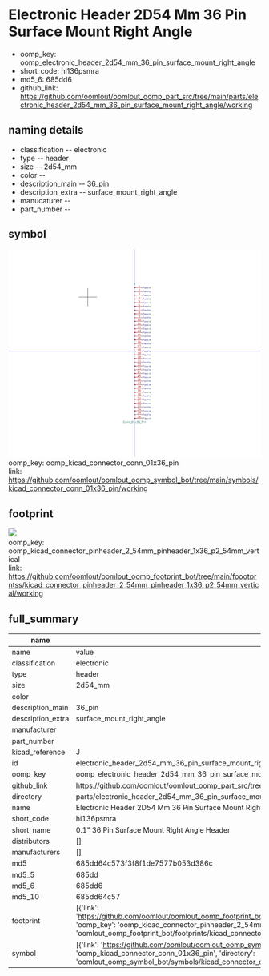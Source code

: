 # Electronic Header 2D54 Mm 36 Pin Surface Mount Right Angle

  
* oomp_key: oomp_electronic_header_2d54_mm_36_pin_surface_mount_right_angle 
* short_code: hi136psmra
* md5_6: 685dd6  
* github_link: https://github.com/oomlout/oomlout_oomp_part_src/tree/main/parts/electronic_header_2d54_mm_36_pin_surface_mount_right_angle/working  
## naming details
* classification -- electronic
* type -- header
* size -- 2d54_mm
* color -- 
* description_main -- 36_pin
* description_extra -- surface_mount_right_angle
* manucaturer -- 
* part_number -- 



## symbol

![](symbol/0/working/working_600.png)  
oomp_key: oomp_kicad_connector_conn_01x36_pin  
link: https://github.com/oomlout/oomlout_oomp_symbol_bot/tree/main/symbols/kicad_connector_conn_01x36_pin/working  

## footprint

![](footprint/0/working/working_600.png)  
oomp_key: oomp_kicad_connector_pinheader_2_54mm_pinheader_1x36_p2_54mm_vertical  
link: https://github.com/oomlout/oomlout_oomp_footprint_bot/tree/main/foootprntss/kicad_connector_pinheader_2_54mm_pinheader_1x36_p2_54mm_vertical/working  

## full_summary
| name | value | 
| --- | --- | 
| name | value | 
| classification | electronic | 
| type | header | 
| size | 2d54_mm | 
| color |  | 
| description_main | 36_pin | 
| description_extra | surface_mount_right_angle | 
| manufacturer |  | 
| part_number |  | 
| kicad_reference | J | 
| id | electronic_header_2d54_mm_36_pin_surface_mount_right_angle | 
| oomp_key | oomp_electronic_header_2d54_mm_36_pin_surface_mount_right_angle | 
| github_link | https://github.com/oomlout/oomlout_oomp_part_src/tree/main/parts/electronic_header_2d54_mm_36_pin_surface_mount_right_angle/working | 
| directory | parts/electronic_header_2d54_mm_36_pin_surface_mount_right_angle | 
| name | Electronic Header 2D54 Mm 36 Pin Surface Mount Right Angle | 
| short_code | hi136psmra | 
| short_name | 0.1" 36 Pin Surface Mount Right Angle Header | 
| distributors | [] | 
| manufacturers | [] | 
| md5 | 685dd64c573f3f8f1de7577b053d386c | 
| md5_5 | 685dd | 
| md5_6 | 685dd6 | 
| md5_10 | 685dd64c57 | 
| footprint | [{'link': 'https://github.com/oomlout/oomlout_oomp_footprint_bot/tree/main/foootprntss/kicad_connector_pinheader_2_54mm_pinheader_1x36_p2_54mm_vertical', 'oomp_key': 'oomp_kicad_connector_pinheader_2_54mm_pinheader_1x36_p2_54mm_vertical', 'directory': 'oomlout_oomp_footprint_bot/footprints/kicad_connector_pinheader_2_54mm_pinheader_1x36_p2_54mm_vertical//working/working.kicad_mod'}] | 
| symbol | [{'link': 'https://github.com/oomlout/oomlout_oomp_symbol_bot/tree/main/symbols/kicad_connector_conn_01x36_pin', 'oomp_key': 'oomp_kicad_connector_conn_01x36_pin', 'directory': 'oomlout_oomp_symbol_bot/symbols/kicad_connector_conn_01x36_pin//working/working.kicad_sym'}] | 
